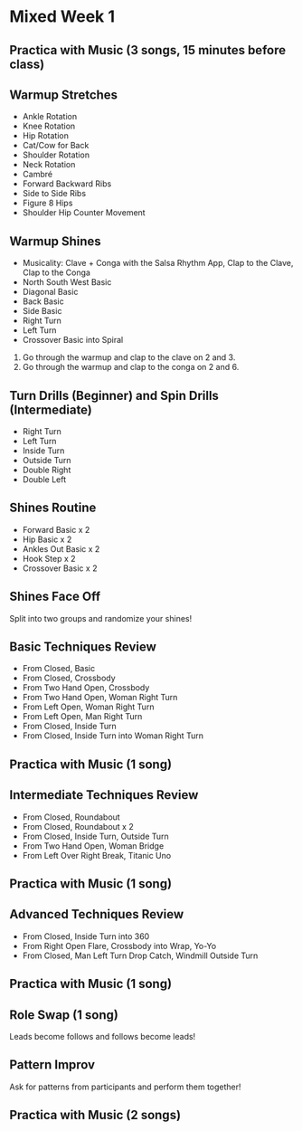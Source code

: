 # Mixed Week 1

## Practica with Music (3 songs, 15 minutes before class)

## Warmup Stretches

- Ankle Rotation
- Knee Rotation
- Hip Rotation
- Cat/Cow for Back
- Shoulder Rotation
- Neck Rotation
- Cambré
- Forward Backward Ribs
- Side to Side Ribs
- Figure 8 Hips
- Shoulder Hip Counter Movement

## Warmup Shines

- Musicality: Clave + Conga with the Salsa Rhythm App, Clap to the Clave, Clap to the Conga
- North South West Basic
- Diagonal Basic
- Back Basic
- Side Basic
- Right Turn
- Left Turn
- Crossover Basic into Spiral

1. Go through the warmup and clap to the clave on 2 and 3.
2. Go through the warmup and clap to the conga on 2 and 6.

## Turn Drills (Beginner) and Spin Drills (Intermediate)

- Right Turn
- Left Turn
- Inside Turn
- Outside Turn
- Double Right
- Double Left

## Shines Routine

- Forward Basic x 2
- Hip Basic x 2
- Ankles Out Basic x 2
- Hook Step x 2
- Crossover Basic x 2

## Shines Face Off

Split into two groups and randomize your shines!

## Basic Techniques Review

- From Closed, Basic
- From Closed, Crossbody
- From Two Hand Open, Crossbody
- From Two Hand Open, Woman Right Turn
- From Left Open, Woman Right Turn
- From Left Open, Man Right Turn
- From Closed, Inside Turn
- From Closed, Inside Turn into Woman Right Turn

## Practica with Music (1 song)
## Intermediate Techniques Review

- From Closed, Roundabout
- From Closed, Roundabout x 2
- From Closed, Inside Turn, Outside Turn
- From Two Hand Open, Woman Bridge
- From Left Over Right Break, Titanic Uno

## Practica with Music (1 song)
## Advanced Techniques Review

- From Closed, Inside Turn into 360
- From Right Open Flare, Crossbody into Wrap, Yo-Yo
- From Closed, Man Left Turn Drop Catch, Windmill Outside Turn

## Practica with Music (1 song)
## Role Swap (1 song)

Leads become follows and follows become leads!

## Pattern Improv

Ask for patterns from participants and perform them together!

## Practica with Music (2 songs)
